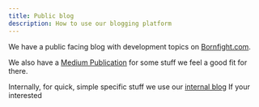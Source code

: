 ```yaml
---
title: Public blog
description: How to use our blogging platform
---
```


We have a public facing blog with development topics on
[Bornfight.com](https://www.bornfight.com/blog/?blog-category=development).

We also have a [Medium Publication](https://medium.com/distant-horizons/tagged/development) for some stuff we feel
a good fit for there.

Internally, for quick, simple specific stuff we use our [internal blog](internal-blog.md) If your interested
